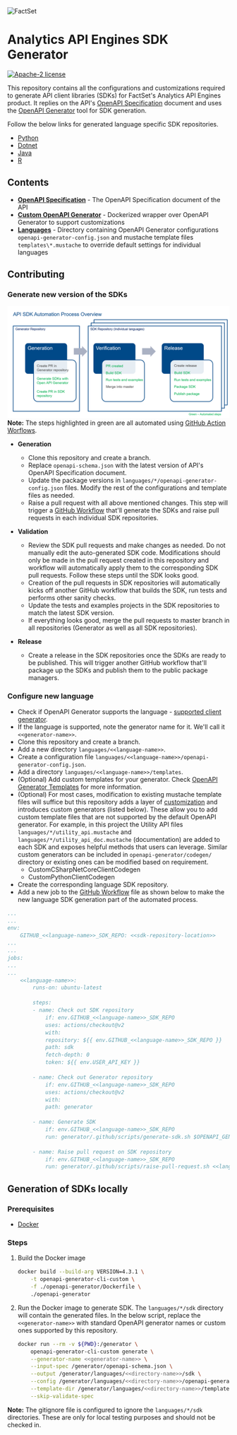 <img alt="FactSet" src="https://www.factset.com/hubfs/Assets/images/factset-logo.svg" height="56" width="290">

# Analytics API Engines SDK Generator

[![Apache-2 license](https://img.shields.io/badge/license-Apache2-brightgreen.svg)](https://www.apache.org/licenses/LICENSE-2.0)

This repository contains all the configurations and customizations required to generate API client libraries (SDKs) for FactSet's Analytics API Engines product. It replies on the API's [OpenAPI Specification](https://github.com/OAI/OpenAPI-Specification) document and uses the [OpenAPI Generator](https://github.com/OpenAPITools/openapi-generator) tool for SDK generation.

Follow the below links for generated language specific SDK repositories.

* [Python](https://github.com/afernandes85/analyticsapi-engines-python-sdk)
* [Dotnet](https://github.com/afernandes85/analyticsapi-engines-dotnet-sdk)
* [Java](https://github.com/afernandes85/analyticsapi-engines-java-sdk)
* [R](https://github.com/afernandes85/analyticsapi-engines-r-sdk)

## Contents

* **[OpenAPI Specification](openapi-schema.json)** - The OpenAPI Specification document of the API
* **[Custom OpenAPI Generator](openapi-generator)** - Dockerized wrapper over OpenAPI Generator to support customizations
* **[Languages](languages)** - Directory containing OpenAPI Generator configurations `openapi-generator-config.json` and mustache template files `templates\*.mustache` to override default settings for individual languages

## Contributing

### Generate new version of the SDKs

![API SDK Automation Process Overview](./images/overview.png)
**Note:** The steps highlighted in green are all automated using [GitHub Action Worflows](https://docs.github.com/en/actions/configuring-and-managing-workflows).

* **Generation**
  * Clone this repository and create a branch.
  * Replace `openapi-schema.json` with the latest version of API's OpenAPI Specification document.
  * Update the package versions in `languages/*/openapi-generator-config.json` files. Modify the rest of the configurations and template files as needed.
  * Raise a pull request with all above mentioned changes. This step will trigger a [GitHub Workflow](.github/workflows/pull-request.yml) that'll generate the SDKs and raise pull requests in each individual SDK repositories.

* **Validation**
  * Review the SDK pull requests and make changes as needed. Do not manually edit the auto-generated SDK code. Modifications should only be made in the pull request created in this repository and workflow will automatically apply them to the corresponding SDK pull requests. Follow these steps until the SDK looks good.
  * Creation of the pull requests in SDK repositories will automatically kicks off another GitHub workflow that builds the SDK, run tests and performs other sanity checks.
  * Update the tests and examples projects in the SDK repositories to match the latest SDK version.
  * If everything looks good, merge the pull requests to master branch in all repositories (Generator as well as all SDK repositories).

* **Release**
  * Create a release in the SDK repositories once the SDKs are ready to be published. This will trigger another GitHub workflow that'll package up the SDKs and publish them to the public package managers.

### Configure new language

* Check if OpenAPI Generator supports the language - [supported client generator](https://openapi-generator.tech/docs/generators#client-generators).
* If the language is supported, note the generator name for it. We'll call it `<<generator-name>>`.
* Clone this repository and create a branch.
* Add a new directory `languages/<<language-name>>`.
* Create a configuration file `languages/<<language-name>>/openapi-generator-config.json`.
* Add a directory `languages/<<language-name>>/templates`.
* (Optional) Add custom templates for your generator. Check [OpenAPI Generator Templates](https://openapi-generator.tech/docs/templating) for more information.
* (Optional) For most cases, modification to existing mustache template files will suffice but this repository adds a layer of [customization](https://openapi-generator.tech/docs/customization) and introduces custom generators (listed below). These allow you to add custom template files that are not supported by the default OpenAPI generator. For example, in this project the Utility API files `languages/*/utility_api.mustache` and `languages/*/utility_api_doc.mustache` (documentation) are added to each SDK and exposes helpful methods that users can leverage. Similar custom generators can be included in `openapi-generator/codegen/` directory or existing ones can be modified based on requirement.
  * CustomCSharpNetCoreClientCodegen
  * CustomPythonClientCodegen
* Create the corresponding language SDK repository.
* Add a new job to the [GitHub Workflow](.github/workflows/pull-request.yml) file as shown below to make the new language SDK generation part of the automated process.

```yml
...
...
env:
    GITHUB_<<language-name>>_SDK_REPO: <<sdk-repository-location>>
...
...
jobs:
...
...
    <<language-name>>:
        runs-on: ubuntu-latest

        steps:
        - name: Check out SDK repository
            if: env.GITHUB_<<language-name>>_SDK_REPO
            uses: actions/checkout@v2
            with:
            repository: ${{ env.GITHUB_<<language-name>>_SDK_REPO }}
            path: sdk
            fetch-depth: 0
            token: ${{ env.USER_API_KEY }}

        - name: Check out Generator repository
            if: env.GITHUB_<<language-name>>_SDK_REPO
            uses: actions/checkout@v2
            with:
            path: generator

        - name: Generate SDK
            if: env.GITHUB_<<language-name>>_SDK_REPO
            run: generator/.github/scripts/generate-sdk.sh $OPENAPI_GENERATOR_VERSION <<language-name>> <<generator-name>>

        - name: Raise pull request on SDK repository
            if: env.GITHUB_<<language-name>>_SDK_REPO
            run: generator/.github/scripts/raise-pull-request.sh <<language-name>>
```

## Generation of SDKs locally

### Prerequisites

* [Docker](https://www.docker.com/)

### Steps

1. Build the Docker image

    ```sh
    docker build --build-arg VERSION=4.3.1 \
        -t openapi-generator-cli-custom \
        -f ./openapi-generator/Dockerfile \
        ./openapi-generator
    ```

2. Run the Docker image to generate SDK. The `languages/*/sdk` directory will contain the generated files. In the below script, replace the `<<generator-name>>` with standard OpenAPI generator names or custom ones supported by this repository.

    ```sh
    docker run --rm -v ${PWD}:/generator \
        openapi-generator-cli-custom generate \
        --generator-name <<generator-name>> \
        --input-spec /generator/openapi-schema.json \
        --output /generator/languages/<<directory-name>>/sdk \
        --config /generator/languages/<<directory-name>>/openapi-generator-config.json \
        --template-dir /generator/languages/<<directory-name>>/templates \
        --skip-validate-spec
    ```

**Note:** The gitignore file is configured to ignore the `languages/*/sdk` directories. These are only for local testing purposes and should not be checked in.
